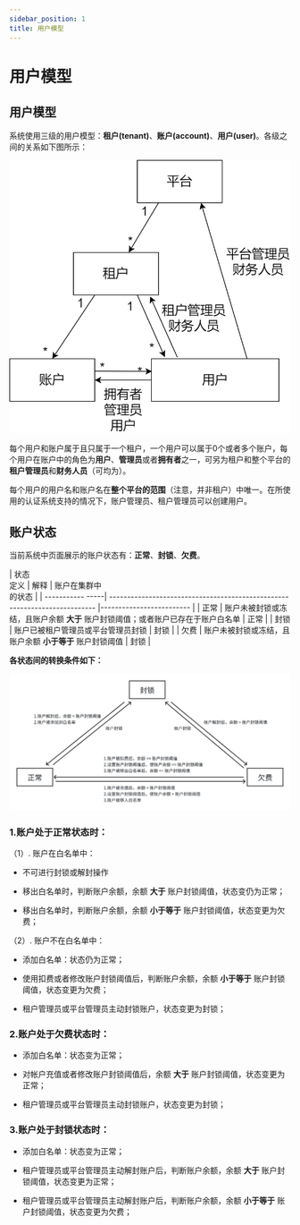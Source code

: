 ```yaml
---
sidebar_position: 1
title: 用户模型
---
```


# 用户模型

## 用户模型

系统使用三级的用户模型：**租户(tenant)**、**账户(account)**、**用户(user)**。各级之间的关系如下图所示：

![用户模型](./user-model.png)

每个用户和账户属于且只属于一个租户，一个用户可以属于0个或者多个账户，每个用户在账户中的角色为**用户**、**管理员**或者**拥有者**之一，可另为租户和整个平台的**租户管理员**和**财务人员**（可均为）。

每个用户的用户名和账户名在**整个平台的范围**（注意，并非租户）中唯一。在所使用的认证系统支持的情况下，账户管理员、租户管理员可以创建用户。

## 账户状态

当前系统中页面展示的账户状态有：**正常**、**封锁**、**欠费**。

| 状态<br/>定义     | 解释                                                                       | 账户在集群中<br/>的状态   |
| ----------- -----| -------------------------------------------------------------------------- |------------------------- |
| 正常              | 账户未被封锁或冻结，且账户余额 **大于** 账户封锁阈值；或者账户已存在于账户白名单  |   正常                   |
| 封锁              | 账户已被租户管理员或平台管理员封锁                                             |   封锁                  |
| 欠费              | 账户未被封锁或冻结，且账户余额 **小于等于** 账户封锁阈值                        |   封锁                   |


**各状态间的转换条件如下：**

![用户模型](./account_state_explanation_without_frozen.png)

### 1.账户处于正常状态时：

（1）. 账户在白名单中：

  + 不可进行封锁或解封操作

  + 移出白名单时，判断账户余额，余额 **大于** 账户封锁阈值，状态变仍为正常；

  + 移出白名单时，判断账户余额，余额 **小于等于** 账户封锁阈值，状态变更为欠费；

（2）. 账户不在白名单中：

  + 添加白名单：状态仍为正常；
  
  + 使用扣费或者修改账户封锁阈值后，判断账户余额，余额 **小于等于** 账户封锁阈值，状态变更为欠费；

  + 租户管理员或平台管理员主动封锁账户，状态变更为封锁；

### 2.账户处于欠费状态时：

  + 添加白名单：状态变为正常；
  
  + 对帐户充值或者修改账户封锁阈值后，余额 **大于** 账户封锁阈值，状态变更为正常；

  + 租户管理员或平台管理员主动封锁账户，状态变更为封锁；

### 3.账户处于封锁状态时：

  + 添加白名单：状态变为正常；

  + 租户管理员或平台管理员主动解封账户后，判断账户余额，余额 **大于** 账户封锁阈值，状态变更为正常；
  
  + 租户管理员或平台管理员主动解封账户后，判断账户余额，余额 **小于等于** 账户封锁阈值，状态变更为欠费；


 